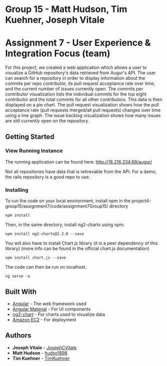 # Group 15 - Matt Hudson, Tim Kuehner, Joseph Vitale

# Assignment 7 - User Experience & Integration Focus (team)
For this project, we created a web application which allows a user to visualize a GitHub repository's data retrieved from Augur's API. The user can search for a repository in order to display information about the commits per repo contributor, its pull request acceptance rate over time, and the current number of issues currently open. The commits per contributor visualization lists the individual commits for the top eight contributor and the total commits for all other contributors. This data is then displayed on a pie chart. The pull request visualization shows how the pull acceptance rate (pull requests merged/all pull requests) changes over time using a line graph. The issue backlog visualization shows how many issues are still currently open on the repository. 

## Getting Started

### View Running Instance
The running application can be found here: http://18.216.234.69/augur/

Not all repositories have data that is retirevable from the API. For a demo, the rails repository is a good repo to use.

### Installing
To run the code on your local environment, install npm in the project4-group15/assignment7/code/assignment7Group15/ directory
```
npm install
```
Then, in the same directory, install ng2-charts using npm.
```
npm install ng2-charts@2.3.0 --save
```
You will also have to install Chart.js library (it is a peer dependency of this library) (more info can be found in the official chart.js documentation)
```
npm install chart.js --save
```
The code can then be run on localhost.
```
ng serve -o
```

## Built With
* [Angular](https://angular.io/docs) - The web framework used
* [Angular Material](https://material.angular.io/) - For UI components
* [ng2-chart](https://www.npmjs.com/package/ng2-charts) - For charts used to visualize data
* [Amazon EC2](https://docs.aws.amazon.com/ec2/index.html) - For deployment

## Authors
* **Joseph Vitale** - [JosephCVitale](https://github.com/PurpleBooth)
* **Matt Hudson**  - [hudso1898](https://github.com/hudso1898)
* **Tim Kuehner** - [TimKuehner](https://github.com/TimKuehner)
